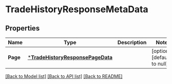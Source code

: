 # TradeHistoryResponseMetaData

## Properties
Name | Type | Description | Notes
------------ | ------------- | ------------- | -------------
**Page** | [***TradeHistoryResponsePageData**](TradeHistoryResponsePageData.md) |  | [optional] [default to null]

[[Back to Model list]](../README.md#documentation-for-models) [[Back to API list]](../README.md#documentation-for-api-endpoints) [[Back to README]](../README.md)


